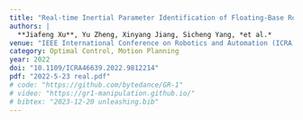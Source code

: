```yaml
---
title: "Real-time Inertial Parameter Identification of Floating-Base Robots Through Iterative Primitive Shape Division"
authors: |
  **Jiafeng Xu**, Yu Zheng, Xinyang Jiang, Sicheng Yang, *et al.*
venue: "IEEE International Conference on Robotics and Automation (ICRA)"
category: Optimal Control, Motion Planning
year: 2022
doi: "10.1109/ICRA46639.2022.9812214"
pdf: "2022-5-23 real.pdf"
# code: "https://github.com/bytedance/GR-1"
# video: "https://gr1-manipulation.github.io/"
# bibtex: "2023-12-20 unleashing.bib"
---
```

